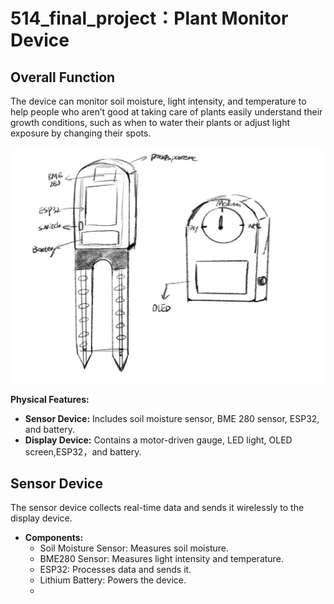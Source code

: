 # 514_final_project：Plant Monitor Device

## Overall Function
The device can monitor soil moisture, light intensity, and temperature to help people who aren’t good at taking care of plants easily understand their growth conditions, such as when to water their plants or adjust light exposure by changing their spots.

![Plant Monitor Overview](https://github.com/DianaDingYQ/514_final_project/blob/7444408b749473ad43dd18be3c126cc7b980fd3b/plant_monitor.jpg)

**Physical Features:**
- **Sensor Device:** Includes soil moisture sensor, BME 280 sensor, ESP32, and battery.
- **Display Device:** Contains a motor-driven gauge, LED light, OLED screen,ESP32，and battery.

## Sensor Device
The sensor device collects real-time data and sends it wirelessly to the display device.
- **Components:**
  - Soil Moisture Sensor: Measures soil moisture.
  - BME280 Sensor: Measures light intensity and temperature.
  - ESP32: Processes data and sends it.
  - Lithium Battery: Powers the device.
  - 
